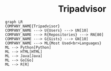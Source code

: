 <h1 align="center">Tripadvisor</h1>

```mermaid
graph LR
COMPANY_NAME{Tripadvisor}
COMPANY_NAME ---> U{Users} ---> UN[10]
COMPANY_NAME ---> R{Repositories} ---> RN[80]
COMPANY_NAME ---> G{Gists} ---> GN[10]
COMPANY_NAME ---> ML{Most Used<br>Languages}
ML --> Python[Python]
ML --> HTML[HTML]
ML --> Java[Java]
ML --> Go[Go]
ML --> R[R]
```
